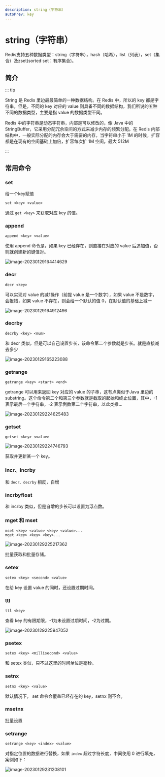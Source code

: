 ```yaml
---
description: string（字符串）
autoPrev: key
---
```


# string（字符串）

Redis支持五种数据类型：string（字符串），hash（哈希），list（列表），set（集合）及zset(sorted set：有序集合)。

## 简介
::: tip

String 是 Redis 里边最最简单的一种数据结构。在 Redis 中，所以的 key 都是字符串，但是，不同的 key 对应的 value 则具备不同的数据结构，我们所说的五种不同的数据类型，主要是指 value 的数据类型不同。

Redis 中的字符串是动态字符串，内部是可以修改的，像 Java 中的 StringBuffer，它采用分配冗余空间的方式来减少内存的频繁分配。在 Redis 内部结构中，一般实际分配的内存会大于需要的内存，当字符串小于 1M 的时候，扩容都是在现有的空间基础上加倍，扩容每次扩 1M 空间，最大 512M

:::

## 常用命令

### set

给一个key赋值

```text
set <key> <value>
```

通过 `get <key>` 来获取对应 key 的值。

### append 

```text
append <key> <value>
```

使用 append 命令是，如果 key 已经存在，则直接在对应的 value 后追加值，否则就创建新的键值对。

![image-20230129164414629](https://img.zxqs.top/20230129164423.png)

### decr

```text
decr <key>
```

可以实现对 value 的减1操作（前提 value 是一个数字），如果 value 不是数字，会报错，如果 value 不存在，则会给一个默认的值 0，在默认值的基础上减一

![image-20230129164912496](https://img.zxqs.top/20230129164913.png)

### decrby

```text
decrby <key> <num>
```
和 decr 类似，但是可以自己设置步长，该命令第二个参数就是步长。就是直接减去多少

![image-20230129165223088](https://img.zxqs.top/20230129165224.png)

### getrange

```text
getrange <key> <start> <end>
```

getrange 可以用来返回 key 对应的 value 的子串，这有点类似于Java 里边的 substring。这个命令第二个和第三个参数就是截取的起始和终止位置，其中，-1 表示最后一个字符串，-2 表示倒数第二个字符串，以此类推...

![image-20230129224625483](https://img.zxqs.top/image-20230129224625483.png)

### getset

```text
getset <key> <value>
```

![image-20230129224746793](https://img.zxqs.top/image-20230129224746793.png)

获取并更新某一个 key。

### incr、incrby

和 `decr、decrby` 相反，自增

### incrbyfloat

和 incrby 类似，但是自增的步长可以设置为浮点数。

### mget 和 mset

```text
mset <key> <value> <key> <value>...
mget <key> <key> <key>...
```

![image-20230129225217362](https://img.zxqs.top/image-20230129225217362.png)

批量获取和批量存储。

### setex

```text
setex <key> <second> <value>
```

在给 key 设置 value 的同时，还设置过期时间。

### ttl 

```text
ttl <key>
```

查看 key 的有限期限，-1为未设置过期时间，-2为过期。

![image-20230129225947052](https://img.zxqs.top/image-20230129225947052.png)

### psetex

```text
setex <key> <millisecond> <value>
```

和 setex 类似，只不过这里的时间单位是毫秒。

### setnx

```text
setnx <key> <value>
```

默认情况下， set 命令会覆盖已经存在的 key，setnx 则不会。


### msetnx

批量设置

### setrange

```text
setrange <key> <index> <value>
```

对指定位置的数据进行替换，如果 `index` 超过字符长度，中间使用 0 进行填充，案例如下：

![image-20230129231208101](https://img.zxqs.top/image-20230129231208101.png)





